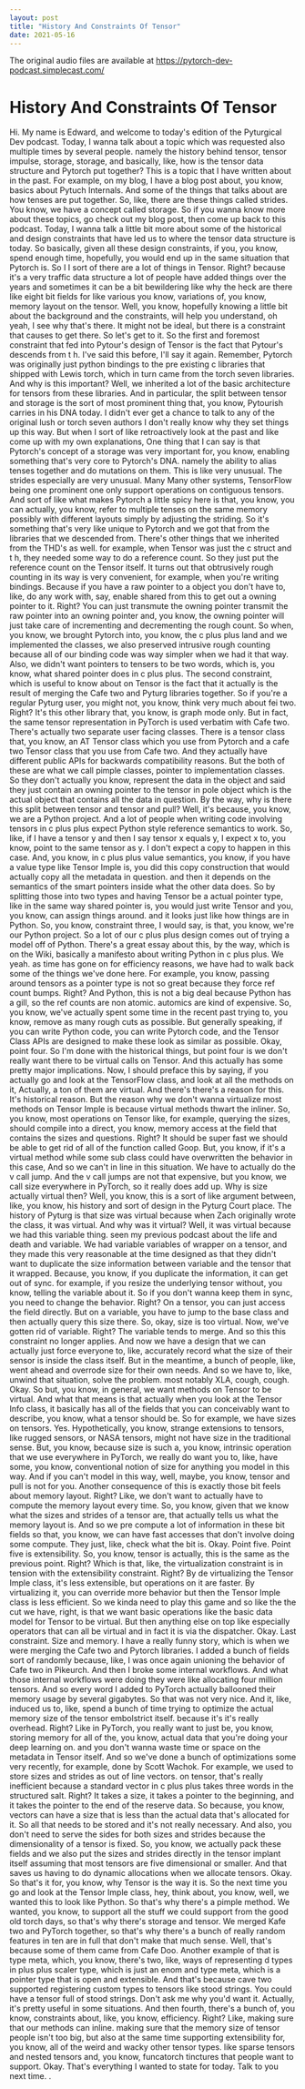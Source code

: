 ```yaml
---
layout: post
title: "History And Constraints Of Tensor"
date: 2021-05-16
---
```

The original audio files are available at https://pytorch-dev-podcast.simplecast.com/

# History And Constraints Of Tensor

Hi.
My name is Edward, and welcome to today's edition of the Pyturgical Dev podcast.
Today, I wanna talk about a topic which was requested also multiple times by several people.
namely the history behind tensor, tensor impulse, storage, storage, and basically, like, how is the tensor data structure and Pytorch put together? This is a topic that I have written about in the past.
For example, on my blog, I have a blog post about, you know, basics about Pytuch Internals.
And some of the things that talks about are how tenses are put together.
So, like, there are these things called strides.
You know, we have a concept called storage.
So if you wanna know more about these topics, go check out my blog post, then come up back to this podcast.
Today, I wanna talk a little bit more about some of the historical and design constraints that have led us to where the tensor data structure is today.
So basically, given all these design constraints, if you, you know, spend enough time, hopefully, you would end up in the same situation that Pytorch is.
So I I sort of there are a lot of things in Tensor.
Right? because it's a very traffic data structure a lot of people have added things over the years and sometimes it can be a bit bewildering like why the heck are there like eight bit fields for like various you know, variations of, you know, memory layout on the tensor.
Well, you know, hopefully knowing a little bit about the background and the constraints, will help you understand, oh yeah, I see why that's there.
It might not be ideal, but there is a constraint that causes to get there.
So let's get to it.
So the first and foremost constraint that fed into Pytour's design of Tensor is the fact that Pytour's descends from t h.
I've said this before, I'll say it again.
Remember, Pytorch was originally just python bindings to the pre existing c libraries that shipped with Lewis torch, which in turn came from the torch seven libraries.
And why is this important? Well, we inherited a lot of the basic architecture for tensors from these libraries.
And in particular, the split between tensor and storage is the sort of most prominent thing that, you know, Pytourish carries in his DNA today.
I didn't ever get a chance to talk to any of the original lush or torch seven authors I don't really know why they set things up this way.
But when I sort of like retroactively look at the past and like come up with my own explanations, One thing that I can say is that Pytorch's concept of a storage was very important for, you know, enabling something that's very core to Pytorch's DNA.
namely the ability to alias tenses together and do mutations on them.
This is like very unusual.
The strides especially are very unusual.
Many Many other systems, TensorFlow being one prominent one only support operations on contiguous tensors.
And sort of like what makes Pytorch a little spicy here is that, you know, you can actually, you know, refer to multiple tenses on the same memory possibly with different layouts simply by adjusting the striding.
So it's something that's very like unique to Pytorch and we got that from the libraries that we descended from.
There's other things that we inherited from the THD's as well.
for example, when Tensor was just the c struct and t h, they needed some way to do a reference count.
So they just put the reference count on the Tensor itself.
It turns out that obtrusively rough counting in its way is very convenient, for example, when you're writing bindings.
Because if you have a raw pointer to a object you don't have to, like, do any work with, say, enable shared from this to get out a owning pointer to it.
Right? You can just transmute the owning pointer transmit the raw pointer into an owning pointer and, you know, the owning pointer will just take care of incrementing and decrementing the rough count.
So when, you know, we brought Pytorch into, you know, the c plus plus land and we implemented the classes, we also preserved intrusive rough counting because all of our binding code was way simpler when we had it that way.
Also, we didn't want pointers to tensers to be two words, which is, you know, what shared pointer does in c plus plus.
The second constraint, which is useful to know about on Tensor is the fact that it actually is the result of merging the Cafe two and Pyturg libraries together.
So if you're a regular Pyturg user, you might not, you know, think very much about fei two.
Right? It's this other library that, you know, is graph mode only.
But in fact, the same tensor representation in PyTorch is used verbatim with Cafe two.
There's actually two separate user facing classes.
There is a tensor class that, you know, an AT Tensor class which you use from Pytorch and a cafe two Tensor class that you use from Cafe two.
And they actually have different public APIs for backwards compatibility reasons.
But the both of these are what we call pimple classes, pointer to implementation classes.
So they don't actually you know, represent the data in the object and said they just contain an owning pointer to the tensor in pole object which is the actual object that contains all the data in question.
By the way, why is there this split between tensor and tensor and pull? Well, it's because, you know, we are a Python project.
And a lot of people when writing code involving tensors in c plus plus expect Python style reference semantics to work.
So, like, if I have a tensor y and then I say tensor x equals y, I expect x to, you know, point to the same tensor as y.
I don't expect a copy to happen in this case.
And, you know, in c plus plus value semantics, you know, if you have a value type like Tensor Imple is, you did this copy construction that would actually copy all the metadata in question.
and then it depends on the semantics of the smart pointers inside what the other data does.
So by splitting those into two types and having Tensor be a actual pointer type, like in the same way shared pointer is, you would just write Tensor and you, you know, can assign things around.
and it looks just like how things are in Python.
So, you know, constraint three, I would say, is that, you know, we're our Python project.
So a lot of our c plus plus design comes out of trying a model off of Python.
There's a great essay about this, by the way, which is on the Wiki, basically a manifesto about writing Python in c plus plus.
We yeah.
as time has gone on for efficiency reasons, we have had to walk back some of the things we've done here.
For example, you know, passing around tensors as a pointer type is not so great because they force ref count bumps.
Right? And Python, this is not a big deal because Python has a gill, so the ref counts are non atomic.
automics are kind of expensive.
So, you know, we've actually spent some time in the recent past trying to, you know, remove as many rough cuts as possible.
But generally speaking, if you can write Python code, you can write Pytorch code, and the Tensor Class APIs are designed to make these look as similar as possible.
Okay, point four.
So I'm done with the historical things, but point four is we don't really want there to be virtual calls on Tensor.
And this actually has some pretty major implications.
Now, I should preface this by saying, if you actually go and look at the TensorFlow class, and look at all the methods on it, Actually, a ton of them are virtual.
And there's there's a reason for this.
It's historical reason.
But the reason why we don't wanna virtualize most methods on Tensor Imple is because virtual methods thwart the inliner.
So, you know, most operations on Tensor like, for example, querying the sizes, should compile into a direct, you know, memory access at the field that contains the sizes and questions.
Right? It should be super fast we should be able to get rid of all of the function called Goop.
But, you know, if it's a virtual method while some sub class could have overwritten the behavior in this case, And so we can't in line in this situation.
We have to actually do the v call jump.
And the v call jumps are not that expensive, but you know, we call size everywhere in PyTorch, so it really does add up.
Why is size actually virtual then? Well, you know, this is a sort of like argument between, like, you know, his history and sort of design in the Pyturg Court place.
The history of Pyturg is that size was virtual because when Zach originally wrote the class, it was virtual.
And why was it virtual? Well, it was virtual because we had this variable thing.
seen my previous podcast about the life and death and variable.
We had variable variables of wrapper on a tensor, and they made this very reasonable at the time designed as that they didn't want to duplicate the size information between variable and the tensor that it wrapped.
Because, you know, if you duplicate the information, it can get out of sync.
for example, if you resize the underlying tensor without, you know, telling the variable about it.
So if you don't wanna keep them in sync, you need to change the behavior.
Right? On a tensor, you can just access the field directly.
But on a variable, you have to jump to the base class and then actually query this size there.
So, okay, size is too virtual.
Now, we've gotten rid of variable.
Right? The variable tends to merge.
And so this this constraint no longer applies.
And now we have a design that we can actually just force everyone to, like, accurately record what the size of their sensor is inside the class itself.
But in the meantime, a bunch of people, like, went ahead and overrode size for their own needs.
And so we have to, like, unwind that situation, solve the problem.
most notably XLA, cough, cough.
Okay.
So but, you know, in general, we want methods on Tensor to be virtual.
And what that means is that actually when you look at the Tensor Info class, it basically has all of the fields that you can conceivably want to describe, you know, what a tensor should be.
So for example, we have sizes on tensors.
Yes.
Hypothetically, you know, strange extensions to tensors, like rugged sensors, or NASA tensors, might not have size in the traditional sense.
But, you know, because size is such a, you know, intrinsic operation that we use everywhere in PyTorch, we really do want you to, like, have some, you know, conventional notion of size for anything you model in this way.
And if you can't model in this way, well, maybe, you know, tensor and pull is not for you.
Another consequence of this is exactly those bit feels about memory layout.
Right? Like, we don't want to actually have to compute the memory layout every time.
So, you know, given that we know what the sizes and strides of a tensor are, that actually tells us what the memory layout is.
And so we pre compute a lot of information in these bit fields so that, you know, we can have fast accesses that don't involve doing some compute.
They just, like, check what the bit is.
Okay.
Point five.
Point five is extensibility.
So, you know, tensor is actually, this is the same as the previous point.
Right? Which is that, like, the virtualization constraint is in tension with the extensibility constraint.
Right? By de virtualizing the Tensor Imple class, it's less extensible, but operations on it are faster.
By virtualizing it, you can override more behavior but then the Tensor Imple class is less efficient.
So we kinda need to play this game and so like the the cut we have, right, is that we want basic operations like the basic data model for Tensor to be virtual.
But then anything else on top like especially operators that can all be virtual and in fact it is via the dispatcher.
Okay.
Last constraint.
Size and memory.
I have a really funny story, which is when we were merging the Cafe two and Pytorch libraries.
I added a bunch of fields sort of randomly because, like, I was once again unioning the behavior of Cafe two in Pikeurch.
And then I broke some internal workflows.
And what those internal workflows were doing they were like allocating four million tensors.
And so every word I added to PyTorch actually ballooned their memory usage by several gigabytes.
So that was not very nice.
And it, like, induced us to, like, spend a bunch of time trying to optimize the actual memory size of the tensor embolstrict itself.
because it's it's really overhead.
Right? Like in PyTorch, you really want to just be, you know, storing memory for all of the, you know, actual data that you're doing your deep learning on.
and you don't wanna waste time or space on the metadata in Tensor itself.
And so we've done a bunch of optimizations some very recently, for example, done by Scott Wachok.
For example, we used to store sizes and strides as out of line vectors.
on tensor, that's really inefficient because a standard vector in c plus plus takes three words in the structured salt.
Right? It takes a size, it takes a pointer to the beginning, and it takes the pointer to the end of the reserve data.
So because, you know, vectors can have a size that is less than the actual data that's allocated for it.
So all that needs to be stored and it's not really necessary.
And also, you don't need to serve the sides for both sizes and strides because the dimensionality of a tensor is fixed.
So, you know, we actually pack these fields and we also put the sizes and strides directly in the tensor implant itself assuming that most tensors are five dimensional or smaller.
And that saves us having to do dynamic allocations when we allocate tensors.
Okay.
So that's it for, you know, why Tensor is the way it is.
So the next time you go and look at the Tensor Imple class, hey, think about, you know, well, we wanted this to look like Python.
So that's why there's a pimple method.
We wanted, you know, to support all the stuff we could support from the good old torch days, so that's why there's storage and tensor.
We merged Kafe two and PyTorch together, so that's why there's a bunch of really random features in ten are in full that don't make that much sense.
Well, that's because some of them came from Cafe Doo.
Another example of that is type meta, which, you know, there's two, like, ways of representing d types in plus plus scaler type, which is just an enom and type meta, which is a pointer type that is open and extensible.
And that's because cave two supported registering custom types to tensors like stood strings.
You could have a tensor full of stood strings.
Don't ask me why you'd want it.
Actually, it's pretty useful in some situations.
And then fourth, there's a bunch of, you know, constraints about, like, you know, efficiency.
Right? Like, making sure that our methods can inline.
making sure that the memory size of tensor people isn't too big, but also at the same time supporting extensibility for, you know, all of the weird and wacky other tensor types.
like sparse tensors and nested tensors and, you know, funcatorch tinctures that people want to support.
Okay.
That's everything I wanted to state for today.
Talk to you next time.
.
